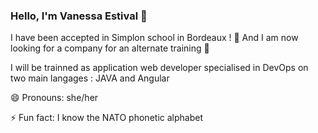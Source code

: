 ### Hello, I'm Vanessa Estival 👋

I have been accepted in Simplon school in Bordeaux ! 🌱
And I am now looking for a company for an alternate training 🔭

I will be trainned as application web developer specialised in DevOps
on two main langages : JAVA and Angular

😄 Pronouns: she/her

⚡ Fun fact: I know the NATO phonetic alphabet

